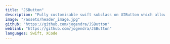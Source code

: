 ```yaml
---
title: "JSButton"
description: "Fully customisable swift subclass on UIButton which allows you to create beautiful buttons without writing any line of code."
image: "/assets/header_image.jpg"
github: "https://github.com/jogendra/JSButton"
weblink: "https://github.com/jogendra/JSButton"
languages: Swift, XCode
---
```

